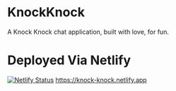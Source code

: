 # KnockKnock
A Knock Knock chat application, built with love, for fun.

# Deployed Via Netlify
[![Netlify Status](https://api.netlify.com/api/v1/badges/4689abec-e0d9-479c-8aca-baadfae75b32/deploy-status)](https://app.netlify.com/sites/knock-knock/deploys) https://knock-knock.netlify.app
